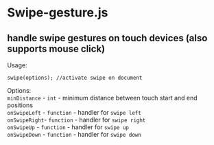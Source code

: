# Swipe-gesture.js## handle swipe gestures on touch devices (also supports mouse click)Usage: <br>```swipe(element,options);  //activate swipe on specified elementswipe(options); //activate swipe on document```Options:  <br>`minDistance` - `int` - minimum distance between touch start and end positions <br>`onSwipeLeft` - `function` - handler for `swipe left` <br>`onSwipeRight`- `function` - handler for `swipe right` <br>`onSwipeUp` - `function` - handler for `swipe up` <br>`onSwipeDown` - `function` - handler for `swipe down`